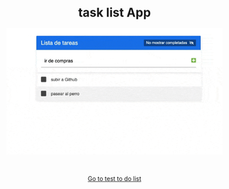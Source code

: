 <h1 align="center">task list App</h1>

<p align="center">
  <img src="./list.gif">
</p>
<br/>

 <p align="center">
  <a href="https://sebastiantobon.github.io/task-list-app-with-react/">Go to test to do list</a>
</p>
